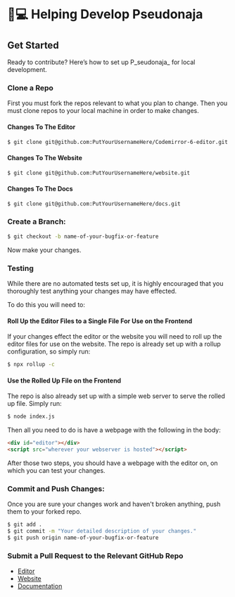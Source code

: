 # 👨💻 Helping Develop Pseudonaja

## Get Started

Ready to contribute? Here’s how to set up P_seudonaja_ for local development.

### Clone a Repo

First you must fork the repos relevant to what you plan to change. Then you must clone repos to your local machine in order to make changes.

#### Changes To The Editor

```bash
$ git clone git@github.com:PutYourUsernameHere/Codemirror-6-editor.git
```

#### Changes To The Website

```bash
$ git clone git@github.com:PutYourUsernameHere/website.git
```

#### Changes To The Docs

```bash
$ git clone git@github.com:PutYourUsernameHere/docs.git
```

### Create a Branch:

```bash
$ git checkout -b name-of-your-bugfix-or-feature
```

Now make your changes.

### Testing

While there are no automated tests set up, it is highly encouraged that you thoroughly test anything your changes may have effected.

To do this you will need to:

#### Roll Up the Editor Files to a Single File For Use on the Frontend

If your changes effect the editor or the website you will need to roll up the editor files for use on the website. The repo is already set up with a rollup configuration, so simply run:

```bash
$ npx rollup -c
```

#### Use the Rolled Up File on the Frontend

The repo is also already set up with a simple web server to serve the rolled up file. Simply run:

```bash
$ node index.js
```

Then all you need to do is have a webpage with the following in the body:

```html
<div id="editor"></div>
<script src="wherever your webserver is hosted"></script>
```

After those two steps, you should have a webpage with the editor on, on which you can test your changes.

### Commit and Push Changes:

Once you are sure your changes work and haven't broken anything, push them to your forked repo.

```bash
$ git add .
$ git commit -m "Your detailed description of your changes."
$ git push origin name-of-your-bugfix-or-feature
```

### Submit a Pull Request to the Relevant GitHub Repo

* [Editor](https://github.com/PseudocodeEditor/Codemirror-6-editor/pulls)
* [Website](https://github.com/PseudocodeEditor/website/pulls)
* [Documentation](https://github.com/PseudocodeEditor/docs/pulls)

